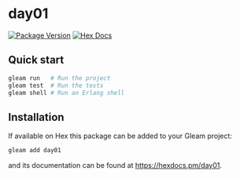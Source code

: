 # day01

[![Package Version](https://img.shields.io/hexpm/v/day01)](https://hex.pm/packages/day01)
[![Hex Docs](https://img.shields.io/badge/hex-docs-ffaff3)](https://hexdocs.pm/day01/)

## Quick start

```sh
gleam run   # Run the project
gleam test  # Run the tests
gleam shell # Run an Erlang shell
```

## Installation

If available on Hex this package can be added to your Gleam project:

```sh
gleam add day01
```

and its documentation can be found at <https://hexdocs.pm/day01>.
